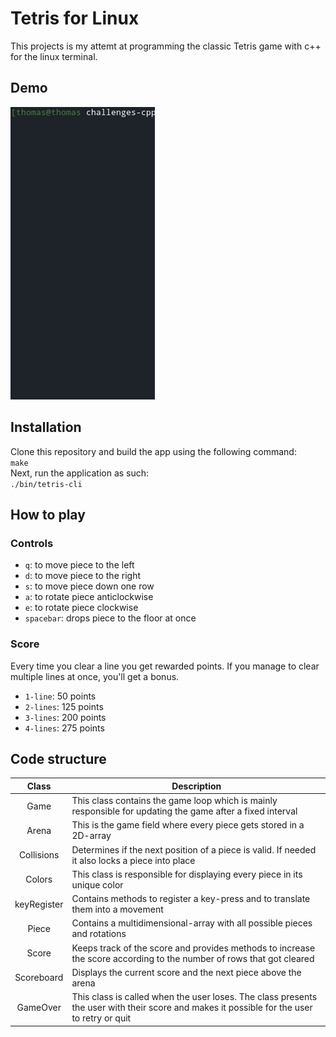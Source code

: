 # Tetris for Linux
This projects is my attemt at programming the classic Tetris game with c++ for the linux terminal. 

## Demo
![demo](./img/tetris-demo.gif)

## Installation
Clone this repository and build the app using the following command:<br>
```make```<br>
Next, run the application as such:<br>
```./bin/tetris-cli```

## How to play
### Controls
* `q`: to move piece to the left
* `d`: to move piece to the right
* `s`: to move piece down one row
* `a`: to rotate piece anticlockwise
* `e`: to rotate piece clockwise
* `spacebar`: drops piece to the floor at once

### Score
Every time you clear a line you get rewarded points. If you manage to clear multiple lines at once, you'll get a bonus.

* `1-line`: 50 points
* `2-lines`: 125 points
* `3-lines`: 200 points
* `4-lines`: 275 points

## Code structure
|Class      |Description|
|:---------:|-----------|
|Game       | This class contains the game loop which is mainly responsible for updating the game after a fixed interval|
|Arena      | This is the game field where every piece gets stored in a 2D-array |
|Collisions | Determines if the next position of a piece is valid. If needed it also locks a piece into place|
|Colors     | This class is responsible for displaying every piece in its unique color |
|keyRegister| Contains methods to register a key-press and to translate them into a movement|
|Piece      | Contains a multidimensional-array with all possible pieces and rotations |
|Score      | Keeps track of the score and provides methods to increase the score according to the number of rows that got cleared|
|Scoreboard | Displays the current score and the next piece above the arena |
|GameOver   | This class is called when the user loses. The class presents the user with their score and makes it possible for the user to retry or quit|